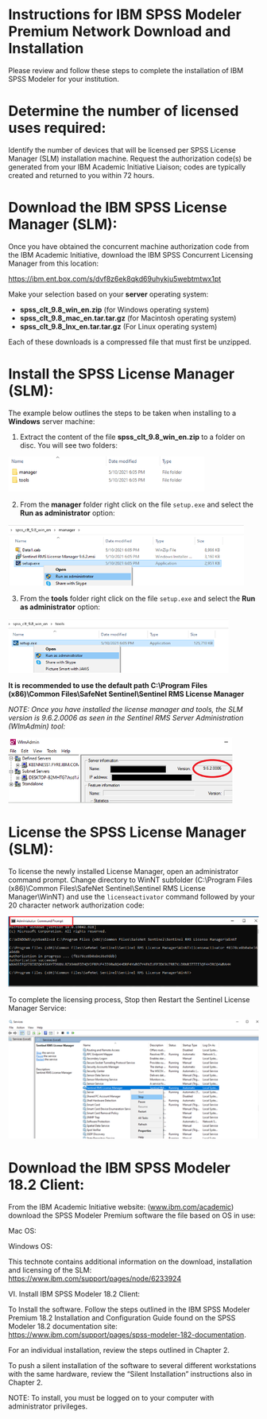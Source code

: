 # Instructions for IBM SPSS Modeler Premium Network Download and Installation

Please review and follow these steps to complete the installation of IBM SPSS Modeler for your institution. 

# Determine the number of licensed uses required:
Identify the number of devices that will be licensed per SPSS License Manager (SLM) installation machine. Request the authorization code(s) be generated from your IBM Academic Initiative Liaison; codes are typically created and returned to you within 72 hours. 

# Download the IBM SPSS License Manager (SLM):
Once you have obtained the concurrent machine authorization code from the IBM Academic Initiative,  download the IBM SPSS Concurrent Licensing Manager from this location: 

https://ibm.ent.box.com/s/dvf8z6ek8qkd69uhykju5webtmtwx1pt

Make your selection based on your **server** operating system: 

- **spss_clt_9.8_win_en.zip** (for Windows operating system)
- **spss_clt_9.8_mac_en.tar.tar.gz** (for Macintosh operating system)
- **spss_clt_9.8_lnx_en.tar.tar.gz** (For Linux operating system)


Each of these downloads is a compressed file that must first be unzipped. 


# Install the SPSS License Manager (SLM):
The example below outlines the steps to be taken when installing to a **Windows** server machine: 


1. Extract the content of the file **spss_clt_9.8_win_en.zip** to a folder on disc. You will see two folders: 

![Step 1](images/step1.png)

2. From the **manager** folder right click on the file `setup.exe` and select the **Run as administrator** option:

![Step 2](images/step2.png)
 
3. From the **tools** folder right click on the file `setup.exe` and select the **Run as administrator** option:

![Step 3](images/step3.png)
 
**It is recommended to use the default path C:\Program Files (x86)\Common Files\SafeNet Sentinel\Sentinel RMS License Manager**

_NOTE: Once you have installed the license manager and tools, the SLM version is 9.6.2.0006 as seen in the Sentinel RMS Server Administration (WlmAdmin) tool:_

![Step 4](images/step4.png)

# License the SPSS License Manager (SLM):

To license the newly installed License Manager, open an administrator command prompt. Change directory to WinNT subfolder (C:\Program Files (x86)\Common Files\SafeNet Sentinel\Sentinel RMS License Manager\WinNT) and use the `licenseactivator` command followed by your 20 character network authorization code: 

![Step 5](images/step5.png)
 
To complete the licensing process, Stop then Restart the Sentinel License Manager Service: 

![Step 6](images/step6.png)

# Download the IBM SPSS Modeler 18.2 Client:

From the IBM Academic Initiative website: (www.ibm.com/academic) download the SPSS Modeler Premium software the file based on OS in use:


 



Mac OS: 

 
 

Windows OS:

  



This technote contains additional information on the download, installation and licensing of the SLM: https://www.ibm.com/support/pages/node/6233924


VI. Install IBM SPSS Modeler 18.2 Client:

To Install the software. Follow the steps outlined in the IBM SPSS Modeler Premium 18.2 Installation and Configuration Guide found on the SPSS Modeler 18.2 documentation site: https://www.ibm.com/support/pages/spss-modeler-182-documentation. 

For an individual installation, review the steps outlined in Chapter 2. 

To push a silent installation of the software to several different workstations with the same hardware, review the “Silent Installation” instructions also in Chapter 2. 

NOTE: To install, you must be logged on to your computer with administrator privileges.
